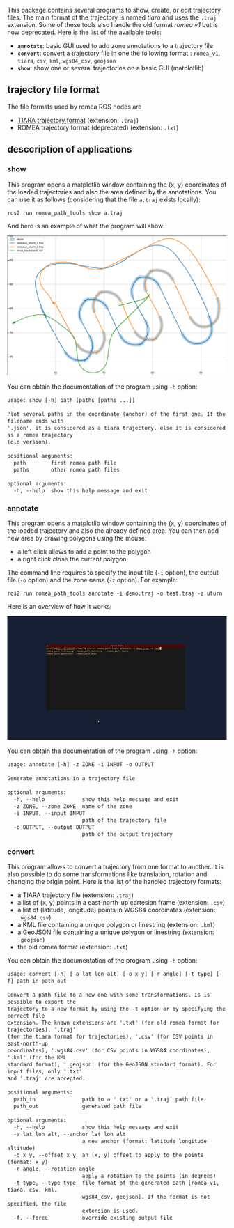 This package contains several programs to show, create, or edit trajectory files.
The main format of the trajectory is named _tiara_ and uses the `.traj` extension. Some of these
tools also handle the old format _romea v1_ but is now deprecated.
Here is the list of the available tools:

* **`annotate`**: basic GUI used to add zone annotations to a trajectory file
* **`convert`**: convert a trajectory file in one the following format : `romea_v1`, `tiara`, `csv`,
  `kml`, `wgs84_csv`, `geojson`
* **`show`**: show one or several trajectories on a basic GUI (matplotlib)

## trajectory file format

The file formats used by romea ROS nodes are
* [TIARA trajectory format](doc/tiara_format.md) (extension: `.traj`)
* ROMEA trajectory format (deprecated) (extension: `.txt`)


## desccription of applications

### show

This program opens a matplotlib window containing the (x, y) coordinates of the loaded trajectories
and also the area defined by the annotations.
You can use it as follows (considering that the file `a.traj` exists locally):
```
ros2 run romea_path_tools show a.traj
```
And here is an example of what the program will show:

![](doc/data/demo_show.png)

You can obtain the documentation of the program using `-h` option:
```
usage: show [-h] path [paths [paths ...]]

Plot several paths in the coordinate (anchor) of the first one. If the filename ends with
'.json', it is considered as a tiara trajectory, else it is considered as a romea trajectory
(old version).

positional arguments:
  path        first romea path file
  paths       other romea path files

optional arguments:
  -h, --help  show this help message and exit
```

### annotate

This program opens a matplotlib window containing the (x, y) coordinates of the loaded trajectory
and also the already defined area.
You can then add new area by drawing polygons using the mouse:

* a left click allows to add a point to the polygon
* a right click close the current polygon

The command line requires to specify the input file (`-i` option), the output file (`-o` option) and
the zone name (`-z` option).
For example:
```
ros2 run romea_path_tools annotate -i demo.traj -o test.traj -z uturn
```

Here is an overview of how it works:

![](doc/data/demo_annotate.gif)

You can obtain the documentation of the program using `-h` option:
```
usage: annotate [-h] -z ZONE -i INPUT -o OUTPUT

Generate annotations in a trajectory file

optional arguments:
  -h, --help            show this help message and exit
  -z ZONE, --zone ZONE  name of the zone
  -i INPUT, --input INPUT
                        path of the trajectory file
  -o OUTPUT, --output OUTPUT
                        path of the output trajectory
```

### convert

This program allows to convert a trajectory from one format to another.
It is also possible to do some transformations like translation, rotation and changing the origin
point.
Here is the list of the handled trajectory formats:

* a TIARA trajectory file (extension: `.traj`)
* a list of (x, y) points in a east-north-up cartesian frame (extension: `.csv`)
* a list of (latitude, longitude) points in WGS84 coordinates (extension: `.wgs84.csv`)
* a KML file containing a unique polygon or linestring (extension: `.kml`)
* a GeoJSON file containing a unique polygon or linestring (extension: `.geojson`)
* the old romea format (extension: `.txt`)

You can obtain the documentation of the program using `-h` option:
```
usage: convert [-h] [-a lat lon alt] [-o x y] [-r angle] [-t type] [-f] path_in path_out

Convert a path file to a new one with some transformations. Is is possible to export the
trajectory to a new format by using the -t option or by specifying the correct file
extension. The known extensions are '.txt' (for old romea format for trajectories), '.traj'
(for the tiara format for trajectories), '.csv' (for CSV points in east-north-up
coordinates), '.wgs84.csv' (for CSV points in WGS84 coordinates), '.kml' (for the KML
standard format), '.geojson' (for the GeoJSON standard format). For input files, only '.txt'
and '.traj' are accepted.

positional arguments:
  path_in               path to a '.txt' or a '.traj' path file
  path_out              generated path file

optional arguments:
  -h, --help            show this help message and exit
  -a lat lon alt, --anchor lat lon alt
                        a new anchor (format: latitude longitude altitude)
  -o x y, --offset x y  an (x, y) offset to apply to the points (format: x y)
  -r angle, --rotation angle
                        apply a rotation to the points (in degrees)
  -t type, --type type  file format of the generated path [romea_v1, tiara, csv, kml,
                        wgs84_csv, geojson]. If the format is not specified, the file
                        extension is used.
  -f, --force           override existing output file
```
